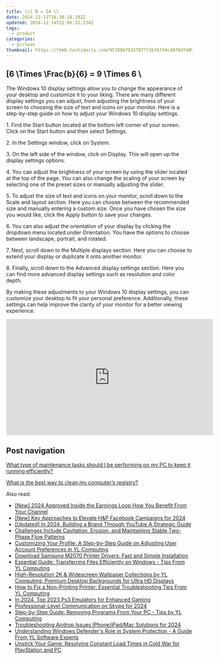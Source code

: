 ```yaml
---
title: \\[ B = 54 \\
date: 2024-12-11T16:38:24.292Z
updated: 2024-12-14T22:06:32.234Z
tags:
  - product
categories:
  - pcclean
thumbnail: https://thmb.techidaily.com/95788679327077f3bf6744c4870d74096e3663b00fb525d667e1a6c4f5883874.jpg
---
```


## \[6 \Times \Frac{b}{6} = 9 \Times 6 \

The Windows 10 display settings allow you to change the appearance of your desktop and customize it to your liking. There are many different display settings you can adjust, from adjusting the brightness of your screen to choosing the size of text and icons on your monitor. Here is a step-by-step guide on how to adjust your Windows 10 display settings. 

1\. Find the Start button located at the bottom left corner of your screen. Click on the Start button and then select Settings.

2\. In the Settings window, click on System.

3\. On the left side of the window, click on Display. This will open up the display settings options. 

4\. You can adjust the brightness of your screen by using the slider located at the top of the page. You can also change the scaling of your screen by selecting one of the preset sizes or manually adjusting the slider.

5\. To adjust the size of text and icons on your monitor, scroll down to the Scale and layout section. Here you can choose between the recommended size and manually entering a custom size. Once you have chosen the size you would like, click the Apply button to save your changes.

6\. You can also adjust the orientation of your display by clicking the dropdown menu located under Orientation. You have the options to choose between landscape, portrait, and rotated.

7\. Next, scroll down to the Multiple displays section. Here you can choose to extend your display or duplicate it onto another monitor.

8\. Finally, scroll down to the Advanced display settings section. Here you can find more advanced display settings such as resolution and color depth. 

By making these adjustments to your Windows 10 display settings, you can customize your desktop to fit your personal preference. Additionally, these settings can help improve the clarity of your monitor for a better viewing experience.

<!-- affiliate ads begin -->
<iframe width="560" height="315" src="https://www.youtube.com/embed/RvR5PNhspKE?si=uJcMYK9v-_Xq7fAg" title="YouTube video player" frameborder="0" allow="accelerometer; autoplay; clipboard-write; encrypted-media; gyroscope; picture-in-picture; web-share" referrerpolicy="strict-origin-when-cross-origin" allowfullscreen></iframe>
<!-- affiliate ads end -->

## Post navigation

[What type of maintenance tasks should I be performing on my PC to keep it running efficiently?](https://tools.techidaily.com/pcclean/products/)

[What is the best way to clean my computer’s registry?](https://tools.techidaily.com/pcclean/products/)

<ins class="adsbygoogle"
     style="display:block"
     data-ad-format="autorelaxed"
     data-ad-client="ca-pub-7571918770474297"
     data-ad-slot="1223367746"></ins>

<ins class="adsbygoogle"
     style="display:block"
     data-ad-client="ca-pub-7571918770474297"
     data-ad-slot="8358498916"
     data-ad-format="auto"
     data-full-width-responsive="true"></ins>

<span class="atpl-alsoreadstyle">Also read:</span>
<div><ul>
<li><a href="https://youtube-sure.techidaily.com/024-approved-inside-the-earnings-loop-how-you-benefit-from-your-channel/"><u>[New] 2024 Approved Inside the Earnings Loop How You Benefit From Your Channel</u></a></li>
<li><a href="https://fox-hovers.techidaily.com/new-key-approaches-to-elevate-handp-facebook-campaigns-for-2024/"><u>[New] Key Approaches to Elevate H&P Facebook Campaigns for 2024</u></a></li>
<li><a href="https://facebook-video-share.techidaily.com/updated-in-2024-building-a-brand-through-youtube-a-strategic-guide/"><u>[Updated] In 2024, Building a Brand Through YouTube A Strategic Guide</u></a></li>
<li><a href="https://hardware-help.techidaily.com/1722976993955-challenges-include-cavitation-erosion-and-maintaining-stable-two-phase-flow-patterns/"><u>Challenges Include Cavitation, Erosion, and Maintaining Stable Two-Phase Flow Patterns</u></a></li>
<li><a href="https://win-hot.techidaily.com/customizing-your-profile-a-step-by-step-guide-on-adjusting-user-account-preferences-in-yl-computing/"><u>Customizing Your Profile: A Step-by-Step Guide on Adjusting User Account Preferences in YL Computing</u></a></li>
<li><a href="https://driver-download.techidaily.com/download-samsung-m2070-printer-drivers-fast-and-simple-installation/"><u>Download Samsung M2070 Printer Drivers: Fast and Simple Installation</u></a></li>
<li><a href="https://win-hot.techidaily.com/essential-guide-transferring-files-efficiently-on-windows-tips-from-yl-computing/"><u>Essential Guide: Transferring Files Efficiently on Windows - Tips From YL Computing</u></a></li>
<li><a href="https://win-hot.techidaily.com/high-resolution-2k-and-widescreen-wallpaper-collections-by-yl-computing-premium-desktop-backgrounds-for-ultra-hd-displays/"><u>High-Resolution 2K & Widescreen Wallpaper Collections by YL Computing: Premium Desktop Backgrounds for Ultra HD Displays</u></a></li>
<li><a href="https://win-hot.techidaily.com/how-to-fix-a-non-printing-printer-essential-troubleshooting-tips-from-yl-computing/"><u>How to Fix a Non-Printing Printer: Essential Troubleshooting Tips From YL Computing</u></a></li>
<li><a href="https://screen-activity-recording.techidaily.com/in-2024-top-2023-ps3-emulators-for-enhanced-gaming/"><u>In 2024, Top 2023 Ps3 Emulators for Enhanced Gaming</u></a></li>
<li><a href="https://digital-screen-recording.techidaily.com/professional-level-communication-on-skype-for-2024/"><u>Professional-Level Communication on Skype for 2024</u></a></li>
<li><a href="https://win-hot.techidaily.com/step-by-step-guide-removing-programs-from-your-pc-tips-by-yl-computing/"><u>Step-by-Step Guide: Removing Programs From Your PC - Tips by YL Computing</u></a></li>
<li><a href="https://some-skills.techidaily.com/troubleshooting-airdrop-issues-iphoneipadmac-solutions-for-2024/"><u>Troubleshooting Airdrop Issues IPhone/iPad/Mac Solutions for 2024</u></a></li>
<li><a href="https://win-hot.techidaily.com/understanding-windows-defenders-role-in-system-protection-a-guide-from-yl-software-experts/"><u>Understanding Windows Defender's Role in System Protection - A Guide From YL Software Experts</u></a></li>
<li><a href="https://win-answers.techidaily.com/unstick-your-game-resolving-constant-load-times-in-cold-war-for-playstation-and-pc/"><u>Unstick Your Game: Resolving Constant Load Times in Cold War for PlayStation and PC</u></a></li>
</ul></div>

